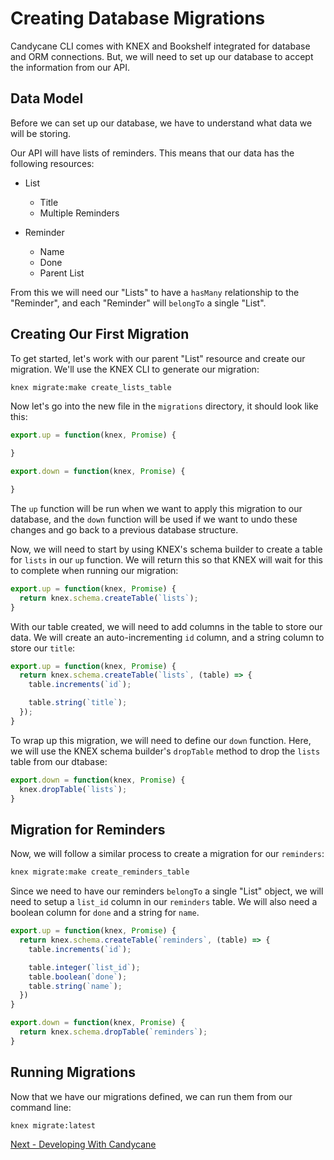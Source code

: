 # Creating Database Migrations

Candycane CLI comes with KNEX and Bookshelf integrated for database and ORM connections.
But, we will need to set up our database to accept the information from our API.

## Data Model

Before we can set up our database, we have to understand what data we will be storing.

Our API will have lists of reminders.
This means that our data has the following resources:

* List
  * Title
  * Multiple Reminders

* Reminder
  * Name
  * Done
  * Parent List

From this we will need our "Lists" to have a `hasMany` relationship to the "Reminder", and each "Reminder" will `belongTo` a single "List".

## Creating Our First Migration

To get started, let's work with our parent "List" resource and create our migration.
We'll use the KNEX CLI to generate our migration:

```bash
knex migrate:make create_lists_table
```

Now let's go into the new file in the `migrations` directory, it should look like this:

```js
export.up = function(knex, Promise) {

}

export.down = function(knex, Promise) {

}
```

The `up` function will be run when we want to apply this migration to our database, and the `down` function will be used if we want to undo these changes and go back to a previous database structure.

Now, we will need to start by using KNEX's schema builder to create a table for `lists` in our `up` function.
We will return this so that KNEX will wait for this to complete when running our migration:

```js
export.up = function(knex, Promise) {
  return knex.schema.createTable(`lists`);
}
```

With our table created, we will need to add columns in the table to store our data.
We will create an auto-incrementing `id` column, and a string column to store our `title`:

```js
export.up = function(knex, Promise) {
  return knex.schema.createTable(`lists`, (table) => {
    table.increments(`id`);

    table.string(`title`);
  });
}
```

To wrap up this migration, we will need to define our `down` function.
Here, we will use the KNEX schema builder's `dropTable` method to drop the `lists` table from our dtabase:

```js
export.down = function(knex, Promise) {
  knex.dropTable(`lists`);
}
```

## Migration for Reminders

Now, we will follow a similar process to create a migration for our `reminders`:

```bash
knex migrate:make create_reminders_table
```

Since we need to have our reminders `belongTo` a single "List" object, we will need to setup a `list_id` column in our `reminders` table.
We will also need a boolean column for `done` and a string for `name`.

```js
export.up = function(knex, Promise) {
  return knex.schema.createTable(`reminders`, (table) => {
    table.increments(`id`);

    table.integer(`list_id`);
    table.boolean(`done`);
    table.string(`name`);
  })
}

export.down = function(knex, Promise) {
  return knex.schema.dropTable(`reminders`);
}
```

## Running Migrations

Now that we have our migrations defined, we can run them from our command line:

```bash
knex migrate:latest
```

[Next - Developing With Candycane](./dev-environment.md)
